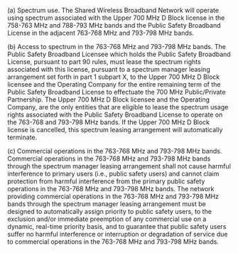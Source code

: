 (a) Spectrum use. The Shared Wireless Broadband Network will operate using spectrum associated with the Upper 700 MHz D Block license in the 758-763 MHz and 788-793 MHz bands and the Public Safety Broadband License in the adjacent 763-768 MHz and 793-798 MHz bands.

(b) Access to spectrum in the 763-768 MHz and 793-798 MHz bands. The Public Safety Broadband Licensee which holds the Public Safety Broadband License, pursuant to part 90 rules, must lease the spectrum rights associated with this license, pursuant to a spectrum manager leasing arrangement set forth in part 1 subpart X, to the Upper 700 MHz D Block licensee and the Operating Company for the entire remaining term of the Public Safety Broadband License to effectuate the 700 MHz Public/Private Partnership. The Upper 700 MHz D Block licensee and the Operating Company, are the only entities that are eligible to lease the spectrum usage rights associated with the Public Safety Broadband License to operate on the 763-768 and 793-798 MHz bands. If the Upper 700 MHz D Block license is cancelled, this spectrum leasing arrangement will automatically terminate.

(c) Commercial operations in the 763-768 MHz and 793-798 MHz bands. Commercial operations in the 763-768 MHz and 793-798 MHz bands through the spectrum manager leasing arrangement shall not cause harmful interference to primary users (i.e., public safety users) and cannot claim protection from harmful interference from the primary public safety operations in the 763-768 MHz and 793-798 MHz bands. The network providing commercial operations in the 763-768 MHz and 793-798 MHz bands through the spectrum manager leasing arrangement must be designed to automatically assign priority to public safety users, to the exclusion and/or immediate preemption of any commercial use on a dynamic, real-time priority basis, and to guarantee that public safety users suffer no harmful interference or interruption or degradation of service due to commercial operations in the 763-768 MHz and 793-798 MHz bands.

